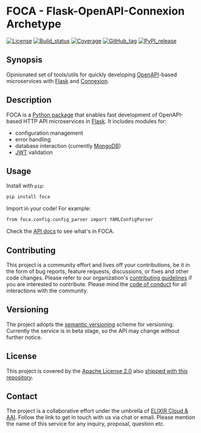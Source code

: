 # FOCA - Flask-OpenAPI-Connexion Archetype

[![License][badge-license]][badge-url-license]
[![Build_status][badge-build-status]][badge-url-build-status]
[![Coverage][badge-coverage]][badge-url-coverage]
[![GitHub_tag][badge-github-tag]][badge-url-github-tag]
[![PyPI_release][badge-pypi]][badge-url-pypi]

## Synopsis

Opinionated set of tools/utils for quickly developing
[OpenAPI][res-open-api]-based microservices with [Flask][res-flask] and
[Connexion][res-connexion].

## Description

FOCA is a [Python package][res-foca] that enables fast development of
OpenAPI-based HTTP API microservices in [Flask][res-flask]. It includes modules
for:

* configuration management
* error handling
* database interaction (currently [MongoDB][res-mongo-db])
* [JWT][res-jwt] validation

## Usage

Install with `pip`:

```bash
pip install foca
```

Import in your code! For example:

```bash
from foca.config.config_parser import YAMLConfigParser
```

Check the [API docs][docs-api] to see what's in FOCA.

## Contributing

This project is a community effort and lives off your contributions, be it in
the form of bug reports, feature requests, discussions, or fixes and other code
changes. Please refer to our organization's [contributing
guidelines][res-elixir-cloud-contributing] if you are interested to contribute.
Please mind the [code of conduct][res-elixir-cloud-coc] for all interactions
with the community.

## Versioning

The project adopts the [semantic versioning][res-semver] scheme for versioning.
Currently the service is in beta stage, so the API may change without further
notice.

## License

This project is covered by the [Apache License 2.0][license-apache] also
[shipped with this repository][license].

## Contact

The project is a collaborative effort under the umbrella of [ELIXIR Cloud &
AAI][org-elixir-cloud]. Follow the link to get in touch with us via chat or
email. Please mention the name of this service for any inquiry, proposal,
question etc.

[badge-build-status]:<https://travis-ci.com/elixir-cloud-aai/foca.svg?branch=dev>
[badge-coverage]:<https://img.shields.io/coveralls/github/elixir-cloud-aai/foca>
[badge-github-tag]:<https://img.shields.io/github/v/tag/elixir-cloud-aai/foca?color=C39BD3>
[badge-license]:<https://img.shields.io/badge/license-Apache%202.0-blue.svg>
[badge-pypi]:<https://img.shields.io/pypi/v/foca.svg?style=flat&color=C39BD3>
[badge-url-build-status]:<https://travis-ci.com/elixir-cloud-aai/foca>
[badge-url-coverage]:<https://coveralls.io/github/elixir-cloud-aai/foca>
[badge-url-github-tag]:<https://github.com/elixir-cloud-aai/foca/releases>
[badge-url-license]:<http://www.apache.org/licenses/LICENSE-2.0>
[badge-url-pypi]:<https://pypi.python.org/pypi/foca>
[docs-api]: docs/api/html/index.html
[license]: LICENSE
[license-apache]: <https://www.apache.org/licenses/LICENSE-2.0>
[org-elixir-cloud]: <https://github.com/elixir-cloud-aai/elixir-cloud-aai>
[res-elixir-cloud-coc]: <https://github.com/elixir-cloud-aai/elixir-cloud-aai/blob/dev/CODE_OF_CONDUCT.md>
[res-elixir-cloud-contributing]: <https://github.com/elixir-cloud-aai/elixir-cloud-aai/blob/dev/CONTRIBUTING.md>
[res-connexion]: <https://github.com/zalando/connexion>
[res-flask]: <http://flask.pocoo.org/>
[res-foca]: <https://pypi.org/project/foca/>
[res-jwt]: <https://jwt.io>
[res-mongo-db]: <https://www.mongodb.com/>
[res-open-api]: <https://www.openapis.org/>
[res-semver]: <https://semver.org/>
